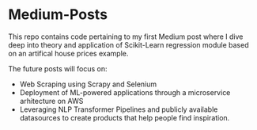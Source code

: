 # Medium-Posts

This repo contains code pertaining to my first Medium post where I dive deep into theory and application of Scikit-Learn regression module based on an artifical house prices example. 

The future posts will focus on:

- Web Scraping using Scrapy and Selenium
- Deployment of ML-powered applications through a microservice arhitecture on AWS
- Leveraging NLP Transformer Pipelines and publicly available datasources to create products that help people find inspiration. 
